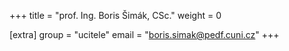 +++
title = "prof. Ing. Boris Šimák, CSc."
weight = 0

[extra]
group = "ucitele"
email = "boris.simak@pedf.cuni.cz"
+++


